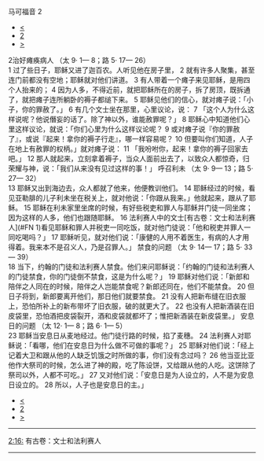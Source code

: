 ﻿





 马可福音 2




* [<](bible/MRK01.md)
* [2](bible/MRK.md)
* [>](bible/MRK03.md)



 
2治好瘫痪病人 （太 9· 1— 8；路 5· 17— 26）  
1 过了些日子，耶稣又进了迦百农。人听见他在房子里， 
2 就有许多人聚集，甚至连门前都没有空地；耶稣就对他们讲道。 
3 有人带着一个瘫子来见耶稣，是用四个人抬来的； 
4 因为人多，不得近前，就把耶稣所在的房子，拆了房顶，既拆通了，就把瘫子连所躺卧的褥子都缒下来。 
5 耶稣见他们的信心，就对瘫子说：「小子，你的罪赦了。」 
6 有几个文士坐在那里，心里议论，说： 
7 「这个人为什么这样说呢？他说僭妄的话了。除了神以外，谁能赦罪呢？」 
8 耶稣心中知道他们心里这样议论，就说：「你们心里为什么这样议论呢？ 
9 或对瘫子说『你的罪赦了』，或说『起来！拿你的褥子行走』，哪一样容易呢？ 
10 但要叫你们知道，人子在地上有赦罪的权柄。」就对瘫子说： 
11 「我吩咐你，起来！拿你的褥子回家去吧。」 
12 那人就起来，立刻拿着褥子，当众人面前出去了，以致众人都惊奇，归荣耀与神，说：「我们从来没有见过这样的事！」 呼召利未 （太 9· 9— 13；路 5· 27— 32）  
13 耶稣又出到海边去，众人都就了他来，他便教训他们。 
14 耶稣经过的时候，看见亚勒腓的儿子利未坐在税关上，就对他说：「你跟从我来。」他就起来，跟从了耶稣。 
15 耶稣在利未家里坐席的时候，有好些税吏和罪人与耶稣并门徒一同坐席；因为这样的人多，他们也跟随耶稣。 
16 法利赛人中的文士[有古卷：文士和法利赛人](#FN
1)看见耶稣和罪人并税吏一同吃饭，就对他门徒说：「他和税吏并罪人一同吃喝吗？」 
17 耶稣听见，就对他们说：「康健的人用不着医生，有病的人才用得着。我来本不是召义人，乃是召罪人。」 禁食的问题 （太 9· 14— 17；路 5· 33— 39）  
18 当下，约翰的门徒和法利赛人禁食。他们来问耶稣说：「约翰的门徒和法利赛人的门徒禁食，你的门徒倒不禁食，这是为什么呢？」 
19 耶稣对他们说：「新郎和陪伴之人同在的时候，陪伴之人岂能禁食呢？新郎还同在，他们不能禁食。 
20 但日子将到，新郎要离开他们，那日他们就要禁食。 
21 没有人把新布缝在旧衣服上，恐怕所补上的新布带坏了旧衣服，破的就更大了。 
22 也没有人把新酒装在旧皮袋里，恐怕酒把皮袋裂开，酒和皮袋就都坏了；惟把新酒装在新皮袋里。」 安息日的问题 （太 12· 1— 8；路 6· 1— 5）  
23 耶稣当安息日从麦地经过。他门徒行路的时候，掐了麦穗。 
24 法利赛人对耶稣说：「看哪，他们在安息日为什么做不可做的事呢？」 
25 耶稣对他们说：「经上记着大卫和跟从他的人缺乏饥饿之时所做的事，你们没有念过吗？ 
26 他当亚比亚他作大祭司的时候，怎么进了神的殿，吃了陈设饼，又给跟从他的人吃。这饼除了祭司以外，人都不可吃。」 
27 又对他们说：「安息日是为人设立的，人不是为安息日设立的。 
28 所以，人子也是安息日的主。」 
* [<](bible/MRK01.md)
* [2](bible/MRK.md)
* [>](bible/MRK03.md)





---


[2:16:](#V16)
有古卷：文士和法利赛人




---










